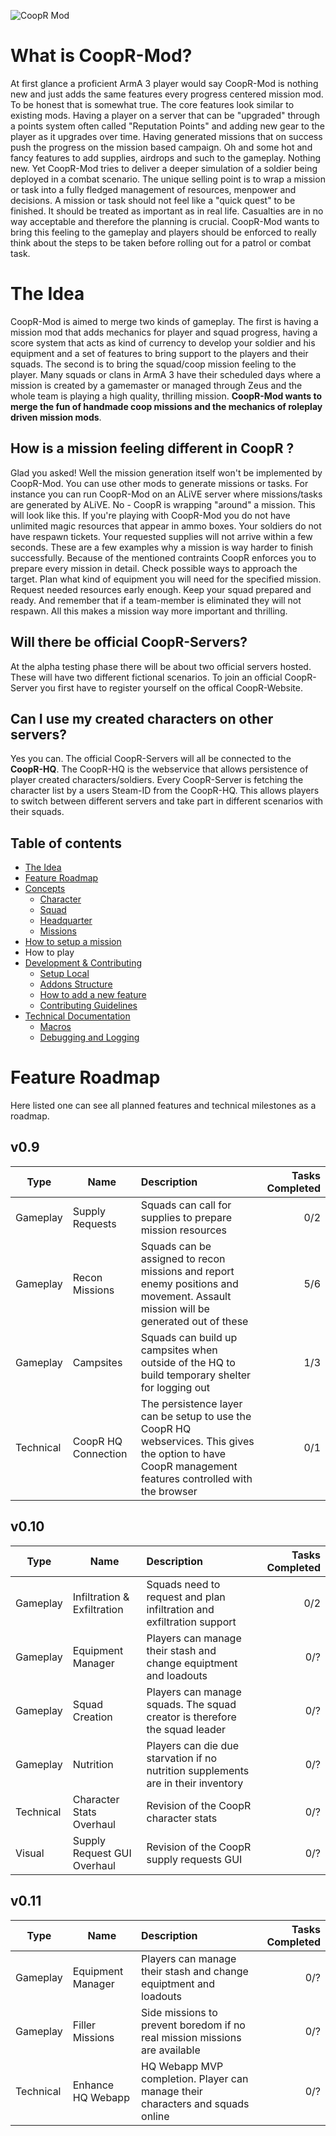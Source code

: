 ![CoopR Mod](https://i.imgur.com/2rmPBhF.png)
# What is CoopR-Mod?
At first glance a proficient ArmA 3 player would say CoopR-Mod is nothing new and just adds the same features every progress centered mission mod. To be honest that is somewhat true. The core features look similar to existing mods. Having a player on a server that can be "upgraded" through a points system often called "Reputation Points" and adding new gear to the player as it upgrades over time. Having generated missions that on success push the progress on the mission based campaign. Oh and some hot and fancy features to add supplies, airdrops and such to the gameplay. Nothing new. Yet CoopR-Mod tries to deliver a deeper simulation of a soldier being deployed in a combat scenario. The unique selling point is to wrap a mission or task into a fully fledged management of resources, menpower and decisions. A mission or task should not feel like a "quick quest" to be finished. It should be treated as important as in real life. Casualties are in no way acceptable and therefore the planning is crucial. CoopR-Mod wants to bring this feeling to the gameplay and players should be enforced to really think about the steps to be taken before rolling out for a patrol or combat task.
# The Idea
CoopR-Mod is aimed to merge two kinds of gameplay. The first is having a mission mod that adds mechanics for player and squad progress, having a score system that acts as kind of currency to develop your soldier and his equipment and a set of features to bring support to the players and their squads. The second is to bring the squad/coop mission feeling to the player. Many squads or clans in ArmA 3 have their scheduled days where a mission is created by a gamemaster or managed through Zeus and the whole team is playing a high quality, thrilling mission. **CoopR-Mod wants to merge the fun of handmade coop missions and the mechanics of roleplay driven mission mods**.
## How is a mission feeling different in CoopR ?
Glad you asked! Well the mission generation itself won't be implemented by CoopR-Mod. You can use other mods to generate missions or tasks. For instance you can run CoopR-Mod on an ALiVE server where missions/tasks are generated by ALiVE. No - CoopR is wrapping "around" a mission. This will look like this. If you're playing with CoopR-Mod you do not have unlimited magic resources that appear in ammo boxes. Your soldiers do not have respawn tickets. Your requested supplies will not arrive within a few seconds. These are a few examples why a mission is way harder to finish successfully. Because of the mentioned contraints CoopR enforces you to prepare every mission in detail. Check possible ways to approach the target. Plan what kind of equipment you will need for the specified mission. Request needed resources early enough. Keep your squad prepared and ready. And remember that if a team-member is eliminated they will not respawn. All this makes a mission way more important and thrilling.
## Will there be official CoopR-Servers?
At the alpha testing phase there will be about two official servers hosted. These will have two different fictional scenarios. To join an official CoopR-Server you first have to register yourself on the offical CoopR-Website.
## Can I use my created characters on other servers?
Yes you can. The official CoopR-Servers will all be connected to the **CoopR-HQ**. The CoopR-HQ is the webservice that allows persistence of player created characters/soldiers. Every CoopR-Server is fetching the character list by a users Steam-ID from the CoopR-HQ. This allows players to switch between different servers and take part in different scenarios with their squads.

## Table of contents
* [The Idea](https://github.com/CoopR-Mod/CoopR-Mod/wiki/The-Idea)
* [Feature Roadmap](https://github.com/CoopR-Mod/CoopR-Mod/wiki/Feature-Roadmap)
* [Concepts](https://github.com/CoopR-Mod/CoopR-Mod/wiki/Concepts)
  - [Character](https://github.com/CoopR-Mod/CoopR-Mod/wiki/Character-Concepts)
  - [Squad](https://github.com/CoopR-Mod/CoopR-Mod/wiki/Squad-Concepts)
  - [Headquarter](https://github.com/CoopR-Mod/CoopR-Mod/wiki/Headquarter-Concepts)
  - [Missions](https://github.com/CoopR-Mod/CoopR-Mod/wiki/Mission-Concepts)
* [How to setup a mission](https://github.com/CoopR-Mod/CoopR-Mod/wiki/How-to-setup-a-mission)
* How to play 
* [Development & Contributing](https://github.com/CoopR-Mod/CoopR-Mod/wiki/Development-&-Contribution)
  - [Setup Local](https://github.com/CoopR-Mod/CoopR-Mod/wiki/Setup-(Local))
  - [Addons Structure](https://github.com/CoopR-Mod/CoopR-Mod/wiki/Addons-Structure)
  - [How to add a new feature](https://github.com/CoopR-Mod/CoopR-Mod/wiki/How-to-add-a-new-feature)
  - [Contributing Guidelines](https://github.com/CoopR-Mod/CoopR-Mod/wiki/Contributing-Guidelines)
* [Technical Documentation](https://github.com/CoopR-Mod/CoopR-Mod/wiki/Technical-Documentation)
  - [Macros](https://github.com/CoopR-Mod/CoopR-Mod/wiki/Technical-Documentation#macros)
  - [Debugging and Logging](https://github.com/CoopR-Mod/CoopR-Mod/wiki/Technical-Documentation#debugging-and-logging)
  
# Feature Roadmap
Here listed one can see all planned features and technical milestones as a roadmap.

## v0.9
| Type|Name | Description  | Tasks Completed|
| ------------- |------------- |:-------------|-------------:|
| Gameplay|Supply Requests | Squads can call for supplies to prepare mission resources | 0/2 |
| Gameplay|Recon Missions | Squads can be assigned to recon missions and report enemy positions and movement. Assault mission will be generated out of these | 5/6 |
| Gameplay| Campsites | Squads can build up campsites when outside of the HQ to build temporary shelter for logging out | 1/3 |
| Technical|CoopR HQ Connection | The persistence layer can be setup to use the CoopR HQ webservices. This gives the option to have CoopR management features controlled with the browser | 0/1 |

## v0.10
| Type|Name | Description  | Tasks Completed|
| ------------- |------------- |:-------------|-------------:|
| Gameplay|Infiltration & Exfiltration | Squads need to request and plan infiltration and exfiltration support | 0/2 |
| Gameplay| Equipment Manager | Players can manage their stash and change equiptment and loadouts | 0/? |
| Gameplay| Squad Creation | Players can manage squads. The squad creator is therefore the squad leader | 0/? |
| Gameplay| Nutrition | Players can die due starvation if no nutrition supplements are in their inventory | 0/? |
| Technical| Character Stats Overhaul | Revision of the CoopR character stats | 0/? |
| Visual| Supply Request GUI Overhaul | Revision of the CoopR supply requests GUI | 0/? |

## v0.11
| Type|Name | Description  | Tasks Completed|
| ------------- |------------- |:-------------|-------------:|
| Gameplay| Equipment Manager | Players can manage their stash and change equiptment and loadouts | 0/? |
| Gameplay| Filler Missions| Side missions to prevent boredom if no real mission missions are available | 0/? |
| Technical| Enhance HQ Webapp| HQ Webapp MVP completion. Player can manage their characters and squads online | 0/? |


